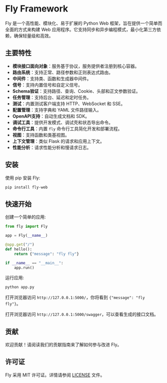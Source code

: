 # Fly Framework

Fly 是一个高性能、模块化、易于扩展的 Python Web 框架，旨在提供一个简单而全面的方式来构建 Web 应用程序。它支持同步和异步编程模式，最小化第三方依赖，确保轻量级和高效。

## 主要特性

- **模块接口面向对象**：服务基于协议，服务提供者注册到核心容器。
- **路由系统**：支持正常、路径参数和正则表达式路由。
- **中间件**：支持类、函数和生成器中间件。
- **信号**：支持内置信号和自定义信号。
- **Schema验证**：支持路径、查询、Cookie、头部和正文参数验证。
- **任务管理**：支持后台、延迟和定时任务。
- **测试**：内置测试客户端支持 HTTP、WebSocket 和 SSE。
- **配置管理**：支持字典和 YAML 文件路径输入。
- **OpenAPI支持**：自动生成文档和 SDK。
- **调试工具**：提供开发模式、调试壳和状态导出命令。
- **命令行工具**：内置 `fly` 命令行工具简化开发和部署流程。
- **视图**：支持函数和类基视图。
- **上下文管理**：类似 Flask 的请求和应用上下文。
- **性能分析**：请求性能分析和慢请求日志。

## 安装

使用 pip 安装 Fly:

```bash
pip install fly-web
```

## 快速开始

创建一个简单的应用:

```python
from fly import Fly

app = Fly(__name__)

@app.get("/")
def hello():
    return {"message": "fly fly"}

if __name__ == "__main__":
    app.run()
```

运行应用:

```bash
python app.py
```

打开浏览器访问 `http://127.0.0.1:5000/`，你将看到 `{"message": "fly fly"}`。

打开浏览器访问 `http://127.0.0.1:5000/swagger`，可以查看生成的接口文档。

## 贡献

欢迎贡献！请阅读我们的贡献指南来了解如何参与改进 Fly。

## 许可证

Fly 采用 MIT 许可证。详情请参阅 [LICENSE](LICENSE) 文件。

